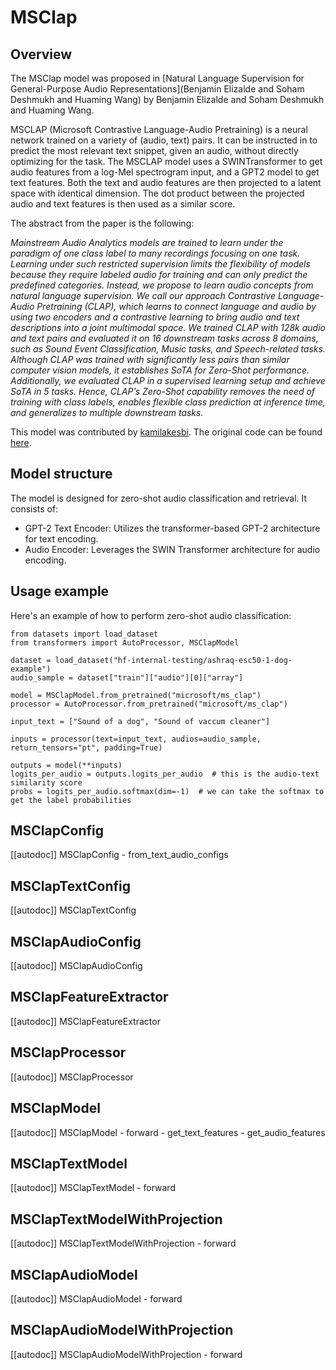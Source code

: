 <!--Copyright 2024 The HuggingFace Team. All rights reserved.

Licensed under the Apache License, Version 2.0 (the "License"); you may not use this file except in compliance with
the License. You may obtain a copy of the License at

http://www.apache.org/licenses/LICENSE-2.0

Unless required by applicable law or agreed to in writing, software distributed under the License is distributed on
an "AS IS" BASIS, WITHOUT WARRANTIES OR CONDITIONS OF ANY KIND, either express or implied. See the License for the
specific language governing permissions and limitations under the License.

⚠️ Note that this file is in Markdown but contain specific syntax for our doc-builder (similar to MDX) that may not be
rendered properly in your Markdown viewer.

-->

# MSClap

## Overview

The MSClap model was proposed in [Natural Language Supervision for General-Purpose Audio Representations](Benjamin Elizalde and Soham Deshmukh and Huaming Wang) by Benjamin Elizalde and Soham Deshmukh and Huaming Wang.

MSCLAP (Microsoft Contrastive Language-Audio Pretraining) is a neural network trained on a variety of (audio, text) pairs. It can be instructed in to predict the most relevant text snippet, given an audio, without directly optimizing for the task. The MSCLAP model uses a SWINTransformer to get audio features from a log-Mel spectrogram input, and a GPT2 model to get text features. Both the text and audio features are then projected to a latent space with identical dimension. The dot product between the projected audio and text features is then used as a similar score.

The abstract from the paper is the following:

*Mainstream Audio Analytics models are trained to learn under the paradigm of one class label to many recordings focusing on one task. Learning under such restricted supervision limits the flexibility of models because they require labeled audio for training and can only predict the predefined categories. Instead, we propose to learn audio concepts from natural language supervision. We call our approach Contrastive Language-Audio Pretraining (CLAP), which learns to connect language and audio by using two encoders and a contrastive learning to bring audio and text descriptions into a joint multimodal space. We trained CLAP with 128k audio and text pairs and evaluated it on 16 downstream tasks across 8 domains, such as Sound Event Classification, Music tasks, and Speech-related tasks. Although CLAP was trained with significantly less pairs than similar computer vision models, it establishes SoTA for Zero-Shot performance. Additionally, we evaluated CLAP in a supervised learning setup and achieve SoTA in 5 tasks. Hence, CLAP’s Zero-Shot capability removes the need of training with class labels, enables flexible class prediction at inference time, and generalizes to multiple downstream tasks.*


This model was contributed by [kamilakesbi](https://huggingface.co/<kamilakesbi>).
The original code can be found [here](https://github.com/microsoft/CLAP/tree/main).


## Model structure

The model is designed for zero-shot audio classification and retrieval. It consists of:

- GPT-2 Text Encoder: Utilizes the transformer-based GPT-2 architecture for text encoding.
- Audio Encoder: Leverages the SWIN Transformer architecture for audio encoding.

## Usage example

Here's an example of how to perform zero-shot audio classification: 

```
from datasets import load_dataset
from transformers import AutoProcessor, MSClapModel

dataset = load_dataset("hf-internal-testing/ashraq-esc50-1-dog-example")
audio_sample = dataset["train"]["audio"][0]["array"]

model = MSClapModel.from_pretrained("microsoft/ms_clap")
processor = AutoProcessor.from_pretrained("microsoft/ms_clap")

input_text = ["Sound of a dog", "Sound of vaccum cleaner"]

inputs = processor(text=input_text, audios=audio_sample, return_tensors="pt", padding=True)

outputs = model(**inputs)
logits_per_audio = outputs.logits_per_audio  # this is the audio-text similarity score
probs = logits_per_audio.softmax(dim=-1)  # we can take the softmax to get the label probabilities
```

## MSClapConfig

[[autodoc]] MSClapConfig
    - from_text_audio_configs

## MSClapTextConfig

[[autodoc]] MSClapTextConfig

## MSClapAudioConfig

[[autodoc]] MSClapAudioConfig

## MSClapFeatureExtractor

[[autodoc]] MSClapFeatureExtractor

## MSClapProcessor

[[autodoc]] MSClapProcessor

## MSClapModel

[[autodoc]] MSClapModel
    - forward
    - get_text_features
    - get_audio_features

## MSClapTextModel

[[autodoc]] MSClapTextModel
    - forward

## MSClapTextModelWithProjection

[[autodoc]] MSClapTextModelWithProjection
    - forward

## MSClapAudioModel

[[autodoc]] MSClapAudioModel
    - forward

## MSClapAudioModelWithProjection

[[autodoc]] MSClapAudioModelWithProjection
    - forward
